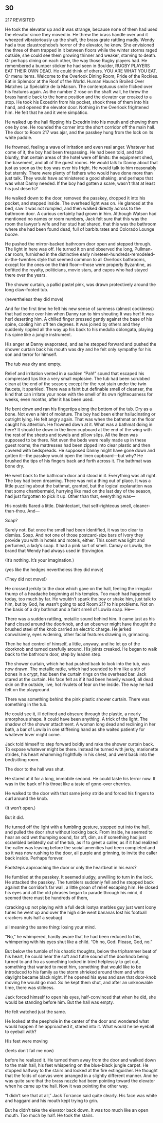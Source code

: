 ## 30

217 REVISITED

He took the elevator up and it was strange, because none of them had used the elevator since they moved in. He threw the brass handle over and it wheezed vibratoriously up the shaft, the brass grate rattling madly. Wendy had a true claustrophobe’s horror of the elevator, he knew. She envisioned the three of them trapped in it between floors while the winter storms raged outside, she could see them growing thinner and weaker, starving to death. Or perhaps dining on each other, the way those Rugby players had. He remembered a bumper sticker he had seen in Boulder, RUGBY PLAYERS EAT THEIR OWN DEAD. He could think of others. YOU ARE WHAT YOU EAT. Or menu items. Welcome to the Overlook Dining Room, Pride of the Rockies. Eat in Splendor at the Roof of the World. Human Haunch Broiled Over Matches La Spécialité de la Maison. The contemptuous smile flicked over his features again. As the number 2 rose on the shaft wall, he threw the brass handle back to the home position and the elevator car creaked to a stop. He took his Excedrin from his pocket, shook three of them into his hand, and opened the elevator door. Nothing in the Overlook frightened him. He felt that he and it were simpático.

He walked up the hall flipping his Excedrin into his mouth and chewing them one by one. He rounded the corner into the short corridor off the main hall. The door to Room 217 was ajar, and the passkey hung from the lock on its white paddle.

He frowned, feeling a wave of irritation and even real anger. Whatever had come of it, the boy had been trespassing. He had been told, and told bluntly, that certain areas of the hotel were off limits: the equipment shed, the basement, and all of the guest rooms. He would talk to Danny about that just as soon as the boy was over his fright. He would talk to him reasonably but sternly. There were plenty of fathers who would have done more than just talk. They would have administered a good shaking, and perhaps that was what Danny needed. If the boy had gotten a scare, wasn’t that at least his just deserts?

He walked down to the door, removed the passkey, dropped it into his pocket, and stepped inside. The overhead light was on. He glanced at the bed, saw it was not rumpled, and then walked directly across to the bathroom door. A curious certainty had grown in him. Although Watson had mentioned no names or room numbers, Jack felt sure that this was the room the lawyer’s wife and her stud had shared, that this was the bathroom where she had been found dead, full of barbiturates and Colorado Lounge booze.

He pushed the mirror-backed bathroom door open and stepped through. The light in here was off. He turned it on and observed the long, Pullman-car room, furnished in the distinctive early nineteen-hundreds-remodeled-in-the-twenties style that seemed common to all Overlook bathrooms, except for the ones on the third floor—those were properly Byzantine, as befitted the royalty, politicians, movie stars, and capos who had stayed there over the years.

The shower curtain, a pallid pastel pink, was drawn protectively around the long claw-footed tub.

(nevertheless they did move)

And for the first time he felt his new sense of sureness (almost cockiness) that had come over him when Danny ran to him shouting It was her! It was her! deserting him. A chilled finger pressed gently against the base of his spine, cooling him off ten degrees. It was joined by others and they suddenly rippled all the way up his back to his medulla oblongata, playing his spine like a jungle instrument.

His anger at Danny evaporated, and as he stepped forward and pushed the shower curtain back his mouth was dry and he felt only sympathy for his son and terror for himself.

The tub was dry and empty.

Relief and irritation vented in a sudden “Pah!” sound that escaped his compressed lips like a very small explosive. The tub had been scrubbed clean at the end of the season; except for the rust stain under the twin faucets, it sparkled. There was a faint but definable smell of cleanser, the kind that can irritate your nose with the smell of its own righteousness for weeks, even months, after it has been used.

He bent down and ran his fingertips along the bottom of the tub. Dry as a bone. Not even a hint of moisture. The boy had been either hallucinating or outright lying. He felt angry again. That was when the bathmat on the floor caught his attention. He frowned down at it. What was a bathmat doing in here? It should be down in the linen cupboard at the end of the wing with the rest of the sheets and towels and pillow slips. All the linen was supposed to be there. Not even the beds were really made up in these guest rooms; the mattresses had been zipped into clear plastic and then covered with bedspreads. He supposed Danny might have gone down and gotten it—the passkey would open the linen cupboard—but why? He brushed the tips of his fingers back and forth across it. The bathmat was bone dry.

He went back to the bathroom door and stood in it. Everything was all right. The boy had been dreaming. There was not a thing out of place. It was a little puzzling about the bathmat, granted, but the logical explanation was that some chambermaid, hurrying like mad on the last day of the season, had just forgotten to pick it up. Other than that, everything was—

His nostrils flared a little. Disinfectant, that self-righteous smell, cleaner-than-thou. And—

Soap?

Surely not. But once the smell had been identified, it was too clear to dismiss. Soap. And not one of those postcard-size bars of Ivory they provide you with in hotels and motels, either. This scent was light and perfumed, a lady’s soap. It had a pink sort of smell. Camay or Lowila, the brand that Wendy had always used in Stovington.

(It’s nothing. It’s your imagination.)

(yes like the hedges nevertheless they did move)

(They did not move!)

He crossed jerkily to the door which gave on the hall, feeling the irregular thump of a headache beginning at his temples. Too much had happened today, too much by far. He wouldn’t spank the boy or shake him, just talk to him, but by God, he wasn’t going to add Room 217 to his problems. Not on the basis of a dry bathmat and a faint smell of Lowila soap. He—

There was a sudden rattling, metallic sound behind him. It came just as his hand closed around the doorknob, and an observer might have thought the brushed steel of the knob carried an electric charge. He jerked convulsively, eyes widening, other facial features drawing in, grimacing.

Then he had control of himself, a little, anyway, and he let go of the doorknob and turned carefully around. His joints creaked. He began to walk back to the bathroom door, step by leaden step.

The shower curtain, which he had pushed back to look into the tub, was now drawn. The metallic rattle, which had sounded to him like a stir of bones in a crypt, had been the curtain rings on the overhead bar. Jack stared at the curtain. His face felt as if it had been heavily waxed, all dead skin on the outside, live, hot rivulets of fear on the inside. The way he had felt on the playground.

There was something behind the pink plastic shower curtain. There was something in the tub.

He could see it, ill defined and obscure through the plastic, a nearly amorphous shape. It could have been anything. A trick of the light. The shadow of the shower attachment. A woman long dead and reclining in her bath, a bar of Lowila in one stiffening hand as she waited patiently for whatever lover might come.

Jack told himself to step forward boldly and rake the shower curtain back. To expose whatever might be there. Instead he turned with jerky, marionette strides, his heart whamming frightfully in his chest, and went back into the bed/sitting room.

The door to the hall was shut.

He stared at it for a long, immobile second. He could taste his terror now. It was in the back of his throat like a taste of gone-over cherries.

He walked to the door with that same jerky stride and forced his fingers to curl around the knob.

(It won’t open.)

But it did.

He turned off the light with a fumbling gesture, stepped out into the hall, and pulled the door shut without looking back. From inside, he seemed to hear an odd wet thumping sound, far off, dim, as if something had just scrambled belatedly out of the tub, as if to greet a caller, as if it had realized the caller was leaving before the social amenities had been completed and so it was now rushing to the door, all purple and grinning, to invite the caller back inside. Perhaps forever.

Footsteps approaching the door or only the heartbeat in his ears?

He fumbled at the passkey. It seemed sludgy, unwilling to turn in the lock. He attacked the passkey. The tumblers suddenly fell and he stepped back against the corridor’s far wall, a little groan of relief escaping him. He closed his eyes and all the old phrases began to parade through his mind, it seemed there must be hundreds of them,

(cracking up not playing with a full deck lostya marbles guy just went loony tunes he went up and over the high side went bananas lost his football crackers nuts half a seabag)

all meaning the same thing: losing your mind.

“No,” he whimpered, hardly aware that he had been reduced to this, whimpering with his eyes shut like a child. “Oh no, God. Please, God, no.”

But below the tumble of his chaotic thoughts, below the triphammer beat of his heart, he could hear the soft and futile sound of the doorknob being turned to and fro as something locked in tried helplessly to get out, something that wanted to meet him, something that would like to be introduced to his family as the storm shrieked around them and white daylight became black night. If he opened his eyes and saw that door-knob moving he would go mad. So he kept them shut, and after an unknowable time, there was stillness.

Jack forced himself to open his eyes, half-convinced that when he did, she would be standing before him. But the hall was empty.

He felt watched just the same.

He looked at the peephole in the center of the door and wondered what would happen if he approached it, stared into it. What would he be eyeball to eyeball with?

His feet were moving

(feets don’t fail me now)

before he realized it. He turned them away from the door and walked down to the main hall, his feet whispering on the blue-black jungle carpet. He stopped halfway to the stairs and looked at the fire extinguisher. He thought that the folds of canvas were arranged in a slightly different manner. And he was quite sure that the brass nozzle had been pointing toward the elevator when he came up the hall. Now it was pointing the other way.

“I didn’t see that at all,” Jack Torrance said quite clearly. His face was white and haggard and his mouth kept trying to grin.

But he didn’t take the elevator back down. It was too much like an open mouth. Too much by half. He took the stairs.





